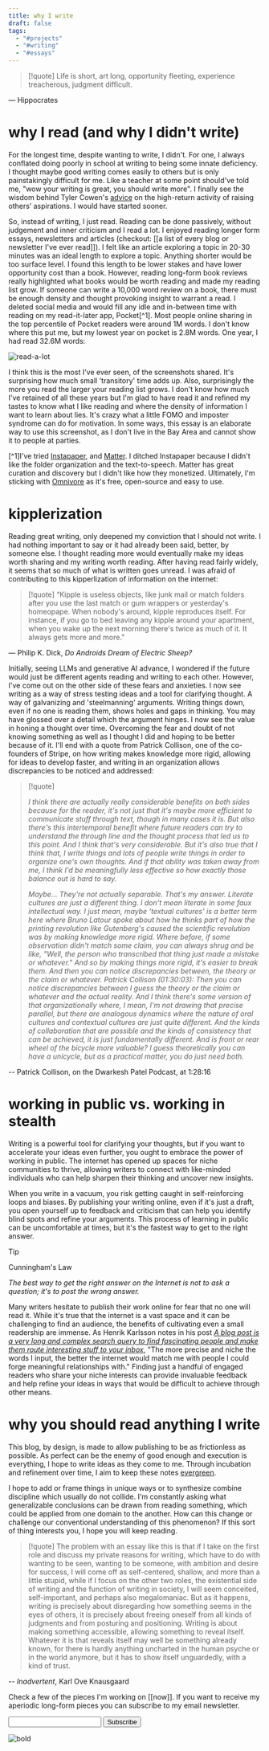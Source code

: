 ```yaml
---
title: why I write
draft: false
tags:
  - "#projects"
  - "#writing"
  - "#essays"
---
```



> [!quote]
> Life is short, art long, opportunity fleeting, experience treacherous, judgment difficult.

― Hippocrates
# why I read (and why I didn't write)

For the longest time, despite wanting to write, I didn't. For one, I always conflated doing poorly in school at writing to being some innate deficiency. I thought maybe good writing comes easily to others but is only painstakingly difficult for me. Like a teacher at some point should've told me, "wow your writing is great, you should write more". I finally see the wisdom behind Tyler Cowen's [advice](https://marginalrevolution.com/marginalrevolution/2018/10/high-return-activity-raising-others-aspirations.html) on the high-return activity of raising others’ aspirations. I would have started sooner. 

So, instead of writing, I just read. Reading can be done passively, without judgement and inner criticism and I read a lot. I enjoyed reading longer form essays, newsletters and articles (checkout: [[a list of every blog or newsletter I've ever read]]). I felt like an article exploring a topic in 20-30 minutes was an ideal length to explore a topic. Anything shorter would be too surface level. I found this length to be lower stakes and have lower opportunity cost than a book. However, reading long-form book reviews really highlighted what books would be worth reading and made my reading list grow. If someone can write a 10,000 word review on a book, there must be enough density and thought provoking insight to warrant a read. I deleted social media and would fill any idle and in-between time with reading on my read-it-later app, Pocket[^1]. Most people online sharing in the top percentile of Pocket readers were around 1M words. I don't know where this put me, but my lowest year on pocket is 2.8M words. One year, I had read 32.6M words:

![read-a-lot](http://barkata.com/wp-content/uploads/2024/02/Screenshot-2023-12-05-121051.png)

I think this is the most I've ever seen, of the screenshots shared. It's surprising how much small 'transitory' time adds up. Also, surprisingly the more you read the larger your reading list grows. I don't know how much I've retained of all these years but I'm glad to have read it and refined my tastes to know what I like reading and where the density of information I want to learn about lies. It's crazy what a little FOMO and imposter syndrome can do for motivation. In some ways, this essay is an elaborate way to use this screenshot, as I don't live in the Bay Area and cannot show it to people at parties.

[^1]I've tried [Instapaper](https://www.instapaper.com/), and [Matter](https://hq.getmatter.com/). I ditched Instapaper because I didn't like the folder organization and the text-to-speech. Matter has great curation and discovery but I didn't like how they monetized. Ultimately, I'm sticking with [Omnivore](https://omnivore.app/) as it's free, open-source and easy to use.
# kipplerization

Reading great writing, only deepened my conviction that I should not write. I had nothing important to say or it had already been said, better, by someone else. I thought reading more would eventually make my ideas worth sharing and my writing worth reading. After having read fairly widely, it seems that so much  of what is written goes unread. I was afraid of contributing to this kipperlization of information on the internet: 

> [!quote]
> “Kipple is useless objects, like junk mail or match folders after you use the last match or gum wrappers or yesterday's homeopape. When nobody's around, kipple reproduces itself. For instance, if you go to bed leaving any kipple around your apartment, when you wake up the next morning there's twice as much of it. It always gets more and more."

― Philip K. Dick, *Do Androids Dream of Electric Sheep?*

Initially, seeing LLMs and generative AI advance, I wondered if the future would just be different agents reading and writing to each other. However, I've come out on the other side of these fears and anxieties. I now see writing as a way of stress testing ideas and a tool for clarifying thought. A way of galvanizing and 'steelmanning' arguments. Writing things down, even if no one is reading them, shows holes and gaps in thinking. You may have glossed over a detail which the argument hinges. I now see the value in honing a thought over time. Overcoming the fear and doubt of not knowing something as well as I thought I did and hoping to be better because of it. I'll end with a quote from Patrick Collison, one of the co-founders of Stripe, on how writing makes knowledge more rigid, allowing for ideas to develop faster, and writing in an organization allows discrepancies to be noticed and addressed:

> [!quote]
>
>*I think there are actually really considerable benefits on both sides because for the reader, it's not just that it's maybe more efficient to communicate stuff through text, though in many cases it is. But also there's this intertemporal benefit where future readers can try to understand the through line and the thought process that led us to this point. And I think that's very considerable. But it's also true that I think that, I write things and lots of people write things in order to organize one's own thoughts. And if that ability was taken away from me, I think I'd be meaningfully less effective so how exactly those balance out is hard to say.* 
>
>*Maybe... They're not actually separable. That's my answer. Literate cultures are just a different thing. I don't mean literate in some faux intellectual way. I just mean, maybe 'textual cultures' is a better term here where Bruno Latour spoke about how he thinks part of how the printing revolution like Gutenberg's caused the scientific revolution was by making knowledge more rigid. Where before, if some observation didn't match some claim, you can always shrug and be like, "Well, the person who transcribed that thing just made a mistake or whatever." And so by making things more rigid, it's easier to break them. And then you can notice discrepancies between, the theory or the claim or whatever. Patrick Collison (01:30:03): Then you can notice discrepancies between I guess the theory or the claim or whatever and the actual reality. And I think there's some version of that organizationally where, I mean, I'm not drawing that precise parallel, but there are analogous dynamics where the nature of oral cultures and contextual cultures are just quite different. And the kinds of collaboration that are possible and the kinds of consistency that can be achieved, it is just fundamentally different. And is front or rear wheel of the bicycle more valuable? I guess theoretically you can have a unicycle, but as a practical matter, you do just need both.*

-- Patrick Collison, on the Dwarkesh Patel Podcast, at 1:28:16
# working in public vs. working in stealth

Writing is a powerful tool for clarifying your thoughts, but if you want to accelerate your ideas even further, you ought to embrace the power of working in public. The internet has opened up spaces for niche communities to thrive, allowing writers to connect with like-minded individuals who can help sharpen their thinking and uncover new insights.

When you write in a vacuum, you risk getting caught in self-reinforcing loops and biases. By publishing your writing online, even if it's just a draft, you open yourself up to feedback and criticism that can help you identify blind spots and refine your arguments. This process of learning in public can be uncomfortable at times, but it's the fastest way to get to the right answer.

> [!tip] 
> Cunningham's Law
> 
> *The best way to get the right answer on the Internet is not to ask a question; it's to post the wrong answer.*

Many writers hesitate to publish their work online for fear that no one will read it. While it's true that the internet is a vast space and it can be challenging to find an audience, the benefits of cultivating even a small readership are immense. As Henrik Karlsson notes in his post *[A blog post is a very long and complex search query to find fascinating people and make them route interesting stuff to your inbox](https://www.henrikkarlsson.xyz/p/search-query)*, "The more precise and niche the words I input, the better the internet would match me with people I could forge meaningful relationships with." Finding just a handful of engaged readers who share your niche interests can provide invaluable feedback and help refine your ideas in ways that would be difficult to achieve through other means. 
# why you should read anything I write

This blog, by design, is made to allow publishing to be as frictionless as possible. As perfect can be the enemy of good enough and execution is everything, I hope to write ideas as they come to me. Through incubation  and refinement over time, I aim to keep these notes [evergreen](https://notes.andymatuschak.org/Evergreen_notes). 

I hope to add or frame things in unique ways or to synthesize combine discipline which usually do not collide. I'm constantly asking what generalizable conclusions can be drawn from reading something, which could be applied from one domain to the another. How can this change or challenge our conventional understanding of this phenomenon? If this sort of thing interests you, I hope you will keep reading.

> [!quote]
> The problem with an essay like this is that if I take on the first role and discuss my private reasons for writing, which have to do with wanting to be seen, wanting to be someone, with ambition and desire for success, I will come off as self-centered, shallow, and more than a little stupid, while if I focus on the other two roles, the existential side of writing and the function of writing in society, I will seem conceited, self-important, and perhaps also megalomaniac. But as it happens, writing is precisely about disregarding how something seems in the eyes of others, it is precisely about freeing oneself from all kinds of judgments and from posturing and positioning. Writing is about making something accessible, allowing something to reveal itself. Whatever it is that reveals itself may well be something already known, for there is hardly anything uncharted in the human psyche or in the world anymore, but it has to show itself unguardedly, with a kind of trust.
>

-- *Inadvertent*, Karl Ove Knausgaard

Check a few of the pieces I'm working on [[now]]. If you want to receive my aperiodic long-form pieces you can subscribe to my email newsletter.

<form
  action="https://buttondown.email/api/emails/embed-subscribe/barkat"
  method="post"
  target="popupwindow"
  onsubmit="window.open('https://buttondown.email/barkat', 'popupwindow')"
  class="embeddable-buttondown-form"
>
  <label for="bd-email"></label>
  <input type="email" name="email" id="bd-email" />
  
  <input type="submit" value="Subscribe" />
</form>


![bold](http://barkata.com/wp-content/uploads/2024/02/7edu2p00m9ub1.webp)



